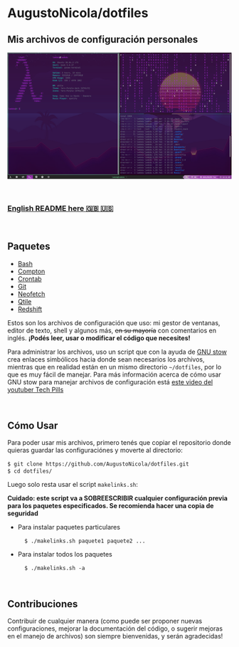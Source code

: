 # AugustoNicola/dotfiles
## Mis archivos de configuración personales

![Screenshot](screenshot.png)

<br />

### [English README here :uk: :us:](README-EN.md)

<br />

## Paquetes
* [Bash](bash)
* [Compton](compton/compton)
* [Crontab](crontab)
* [Git](git)
* [Neofetch](neofetch/neofetch)
* [Qtile](qtile/qtile)
* [Redshift](redshift)

Estos son los archivos de configuración que uso: mi gestor de ventanas, editor de texto, shell y algunos más, ~~en su mayoría~~ con comentarios en inglés. **¡Podés leer, usar o modificar el código que necesites!**

Para administrar los archivos, uso un script que con la ayuda de [GNU stow](https://www.gnu.org/software/stow/) crea enlaces simbólicos hacia donde sean necesarios los archivos, mientras que en realidad están en un mismo directorio `~/dotfiles`, por lo que es muy fácil de manejar. Para más información acerca de cómo usar GNU stow para manejar archivos de configuración está [este video del youtuber Tech Pills](https://www.youtube.com/watch?v=GqL6W-ua7uQ)

<br />

## Cómo Usar
Para poder usar mis archivos, primero tenés que copiar el repositorio donde quieras guardar las configuraciónes y moverte al directorio:

	$ git clone https://github.com/AugustoNicola/dotfiles.git
	$ cd dotfiles/
	
Luego solo resta usar el script `makelinks.sh`:

**Cuidado: este script va a SOBREESCRIBIR cualquier configuración previa para los paquetes especificados. Se recomienda hacer una copia de seguridad**

* Para instalar paquetes particulares
	
		$ ./makelinks.sh paquete1 paquete2 ...
		
* Para instalar todos los paquetes

		$ ./makelinks.sh -a

<br />

##  Contribuciones
Contribuir de cualquier manera (como puede ser proponer nuevas configuraciones, mejorar la documentación del código, o sugerir mejoras en el manejo de archivos) son siempre bienvenidas, y serán agradecidas!
